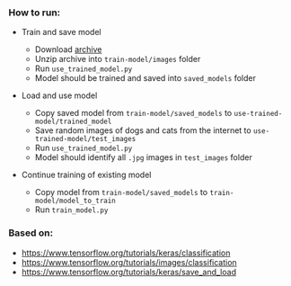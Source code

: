 ### How to run:
* Train and save model
    * Download [archive](https://storage.googleapis.com/mledu-datasets/cats_and_dogs_filtered.zip)
    * Unzip archive into `train-model/images` folder
    * Run `use_trained_model.py`
    * Model should be trained and saved into `saved_models` folder
* Load and use model
    * Copy saved model from `train-model/saved_models` to `use-trained-model/trained_model` 
    * Save random images of dogs and cats from the internet to `use-trained-model/test_images`
    * Run `use_trained_model.py`
    * Model should identify all `.jpg` images in `test_images` folder
    
* Continue training of existing model
    * Copy model from `train-model/saved_models` to `train-model/model_to_train`
    * Run `train_model.py`

### Based on:
* https://www.tensorflow.org/tutorials/keras/classification
* https://www.tensorflow.org/tutorials/images/classification
* https://www.tensorflow.org/tutorials/keras/save_and_load
